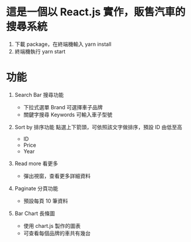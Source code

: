 # 這是一個以 React.js 實作，販售汽車的搜尋系統

1. 下載 package，在終端機輸入 yarn install
2. 終端機執行 yarn start

# 功能

1. Search Bar 搜尋功能

    - 下拉式選單 Brand 可選擇車子品牌
    - 關鍵字搜尋 Keywords 可輸入車子型號

2. Sort by 排序功能
   點選上下箭頭，可依照該文字做排序，預設 ID 由低至高

    - ID
    - Price
    - Year

3. Read more 看更多

    - 彈出視窗，查看更多詳細資料

4. Paginate 分頁功能

    - 預設每頁 10 筆資料

5. Bar Chart 長條圖
    - 使用 chart.js 製作的圖表
    - 可查看每個品牌的車共有幾台
